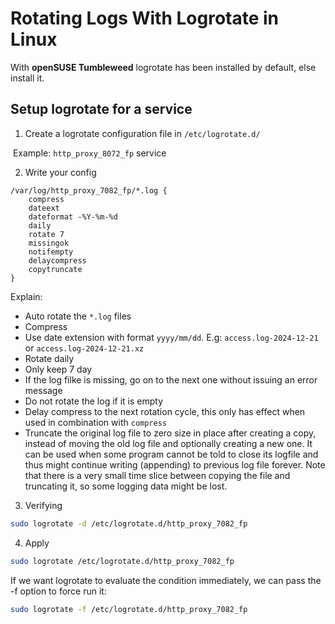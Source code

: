 # Rotating Logs With Logrotate in Linux

With **openSUSE Tumbleweed** logrotate has been installed by default, else install it.

## Setup logrotate for a service

1. Create a logrotate configuration file in `/etc/logrotate.d/`

​	Example: `http_proxy_8072_fp` service

2. Write your config

```properties
/var/log/http_proxy_7082_fp/*.log {
    compress
    dateext
    dateformat -%Y-%m-%d
    daily
    rotate 7
    missingok
    notifempty
    delaycompress
    copytruncate
}
```

Explain:

- Auto rotate the `*.log` files
- Compress
- Use date extension with format `yyyy/mm/dd`. E.g: `access.log-2024-12-21` or `access.log-2024-12-21.xz`
- Rotate daily
- Only keep 7 day
- If the log filke is missing, go on to the next one without issuing an error message
- Do not rotate the log if it is empty
- Delay compress to the next rotation cycle, this only has effect when used in combination with `compress`
- Truncate the original log file to zero size in place after creating a copy, instead of moving the old log file and optionally creating a new one. It can be used when some program cannot be told to close its logfile and thus might continue writing (appending) to previous log file forever. Note that there is a very small time slice between copying the file and truncating it, so some logging data might be lost.

3. Verifying

```sh
sudo logrotate -d /etc/logrotate.d/http_proxy_7082_fp
```

4. Apply

```sh
sudo logrotate /etc/logrotate.d/http_proxy_7082_fp
```

If we want logrotate to evaluate the condition immediately, we can pass the -f option to force run it:

```sh
sudo logrotate -f /etc/logrotate.d/http_proxy_7082_fp
```

